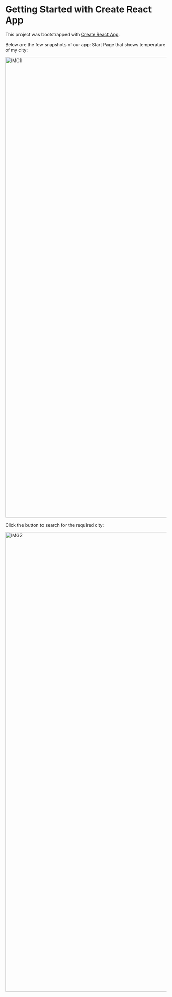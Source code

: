 # Getting Started with Create React App

This project was bootstrapped with [Create React App](https://github.com/facebook/create-react-app).

Below are the few snapshots of our app:
Start Page that shows temperature of my city:

<img width="1437" alt="IMG1" src="https://user-images.githubusercontent.com/32437089/120842062-db937e80-c589-11eb-8a40-82a98108659c.png">

Click the button to search for the required city:

<img width="1434" alt="IMG2" src="https://user-images.githubusercontent.com/32437089/120842280-1eeded00-c58a-11eb-9849-db9ba6c9d12f.png">
